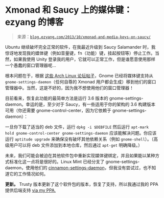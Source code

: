 <!--yml

category: 未分类

date: 2024-07-01 18:17:16

-->

# Xmonad 和 Saucy 上的媒体键：ezyang 的博客

> 来源：[`blog.ezyang.com/2013/10/xmonad-and-media-keys-on-saucy/`](http://blog.ezyang.com/2013/10/xmonad-and-media-keys-on-saucy/)

Ubuntu 继续破坏完全正常的软件，在我最近升级到 Saucy Salamander 时，我惊讶地发现我的媒体键（例如音量键，fn（功能）键，挂起按钮等）停止工作。当然，如果我使用 Unity 登录我的用户，它就可以正常工作，但是谁愿意使用那样一个愚蠢的窗口管理器呢...

根本问题在于，根据 [这些 Arch Linux 论坛帖子](https://bbs.archlinux.org/viewtopic.php?pid=1262471)，Gnome 已经将媒体键支持从 `gnome-settings-daemon`（任何自尊的 Xmonad 用户都会生成）移到他们的窗口管理器中。当然，这是不好的，因为我不想使用他们的窗口管理器！

目前看来，恢复此功能的最简单方法是运行 3.6 版本的 gnome-settings-daemon。幸运的是，至少对于 Saucy，有一些适用于你的架构的 3.6 构建版本可用（你还需要 gnome-control-center，因为它依赖于 gnome-settings-daemon）：

一旦你下载了适当的 deb 文件，运行 `dpkg -i $DEBFILE` 然后运行 `apt-mark hold gnome-control-center gnome-settings-daemon` 应该能解决问题。你应该运行 `aptitude upgrade` 来确保没有破坏其他依赖关系（例如 `gnome-shell`）。（高级用户可以将 deb 文件添加到本地仓库，然后通过 `apt-get` 明确降级。）

未来，我们可能会被迫在其他软件包中重新实现媒体键绑定，并且如果能以某种方式标准化这一点将是很好的。Linux Mint 已经分支了 gnome-settings-daemon，使用他们的 [cinnamon-settings-daemon](https://github.com/linuxmint/cinnamon-settings-daemon)，但我没有尝试过，也不知道它的工作情况如何。

**更新。** Trusty 版本更新了这个软件包的版本，恢复了支持，所以我通过我的 PPA 提供后端支持 [via my PPA.](https://launchpad.net/~ezyang/+archive/ppa)
